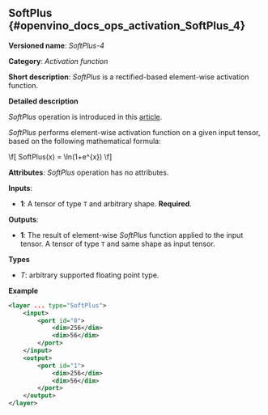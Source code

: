 ## SoftPlus <a name="SoftPlus"></a> {#openvino_docs_ops_activation_SoftPlus_4}

**Versioned name**: *SoftPlus-4*

**Category**: *Activation function*

**Short description**: *SoftPlus* is a rectified-based element-wise activation function.

**Detailed description**

*SoftPlus* operation is introduced in this [article](https://citeseerx.ist.psu.edu/viewdoc/summary?doi=10.1.1.165.6419). 

*SoftPlus* performs element-wise activation function on a given input tensor, based on the following mathematical formula:

\f[
SoftPlus(x) = \ln(1+e^{x})
\f]

**Attributes**: *SoftPlus* operation has no attributes.


**Inputs**:

*   **1**: A tensor of type `T` and arbitrary shape. **Required**.

**Outputs**:

*   **1**: The result of element-wise *SoftPlus* function applied to the input tensor. A tensor of type `T` and same shape as input tensor.

**Types**

* *T*: arbitrary supported floating point type.

**Example**

```xml
<layer ... type="SoftPlus">
    <input>
        <port id="0">
            <dim>256</dim>
            <dim>56</dim>
        </port>
    </input>
    <output>
        <port id="1">
            <dim>256</dim>
            <dim>56</dim>
        </port>
    </output>
</layer>
```
